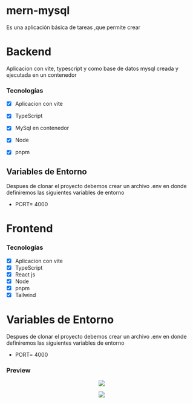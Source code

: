 # mern-mysql
Es una aplicación básica de tareas ,que permite crear  


# Backend
Aplicacion con vite, typescript y como base de datos mysql creada y ejecutada en un contenedor
### Tecnologías

- [x] Aplicacion con vite
- [x] TypeScript
- [x] MySql en contenedor
- [x] Node
- [x] pnpm 


## Variables de Entorno
Despues de clonar el proyecto debemos crear un archivo .env  en donde definiremos las siguientes variables de entorno 
- PORT= 4000

# Frontend

### Tecnologías

- [x] Aplicacion con vite
- [x] TypeScript
- [x] React js
- [x] Node
- [x] pnpm 
- [x] Tailwind

# Variables de Entorno
Despues de clonar el proyecto debemos crear un archivo .env  en donde definiremos las siguientes variables de entorno 
- PORT= 4000

 ### Preview


<p align="center">
    <img src="./assets/01.png" />
<p/>


<p align="center">
    <img src="./assets/02.png" />
<p/>


